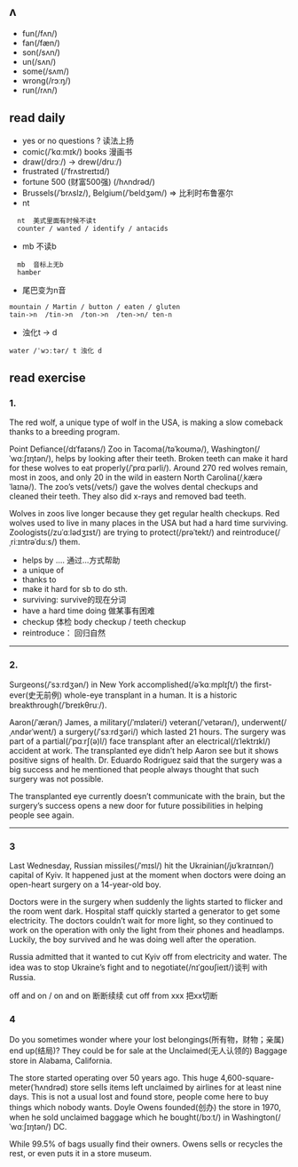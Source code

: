 ## ʌ

- fun(/fʌn/)
- fan(/fæn/)
- son(/sʌn/) 
- un(/sʌn/)
- some(/sʌm/)
- wrong(/rɔːŋ/)
- run(/rʌn/)


## read daily
- yes or no questions ?  读法上扬
- comic(/ˈkɑːmɪk/) books 漫画书
- draw(/drɔː/) -> drew(/druː/)
- frustrated (/ˈfrʌstreɪtɪd/)
- fortune 500 (财富500强) (/hʌndrəd/)
- Brussels(/ˈbrʌslz/), Belgium(/ˈbeldʒəm/)  => 比利时布鲁塞尔
- nt
```
  nt  美式里面有时候不读t
  counter / wanted / identify / antacids
```
- mb  不读b
```
  mb  音标上无b
  hamber
```
- 尾巴变为n音
```
mountain / Martin / button / eaten / gluten
tain->n  /tin->n  /ton->n  /ten->n/ ten-n
```
- 浊化t -> d
```
water /ˈwɔːtər/ t 浊化 d
```
##  read exercise
### 1. 
The red wolf, a unique type of wolf in the USA, is making a slow comeback thanks to a breeding program.

Point Defiance(/dɪˈfaɪəns/) Zoo in Tacoma(/təˈkoʊmə/), Washington(/ˈwɑːʃɪŋtən/), helps by looking after their teeth. Broken teeth can make it hard for these wolves to eat properly(/ˈprɑːpərli/). Around 270 red wolves remain, most in zoos, and only 20 in the wild in eastern North Carolina(/ˌkærəˈlaɪnə/). The zoo’s vets(/vets/) gave the wolves dental checkups and cleaned their teeth. They also did x-rays and removed bad teeth.

Wolves in zoos live longer because they get regular health checkups. Red wolves used to live in many places in the USA but had a hard time surviving. Zoologists(/zuˈɑːlədʒɪst/) are trying to protect(/prəˈtekt/) and reintroduce(/ˌriːɪntrəˈduːs/) them.


- helps by .... 通过...方式帮助
- a unique of
- thanks to 
- make it hard for sb to do sth. 
- surviving: survive的现在分词
- have a hard time doing 做某事有困难
- checkup 体检 body checkup / teeth checkup
- reintroduce： 回归自然

- - -
### 2.
Surgeons(/ˈsɜːrdʒən/) in New York accomplished(/əˈkɑːmplɪʃt/) the first-ever(史无前例) whole-eye transplant in a human. It is a historic breakthrough(/ˈbreɪkθruː/).

Aaron(/ˈærən/) James, a military(/ˈmɪləteri/) veteran(/ˈvetərən/), underwent(/ˌʌndərˈwent/) a surgery(/ˈsɜːrdʒəri/) which lasted 21 hours. The surgery was part of a partial(/ˈpɑːrʃ(ə)l/) face transplant after an electrical(/ɪˈlektrɪkl/) accident at work. The transplanted eye didn’t help Aaron see but it shows positive signs of health. Dr. Eduardo Rodriguez said that the surgery was a big success and he mentioned that people always thought that such surgery was not possible.

The transplanted eye currently doesn’t communicate with the brain, but the surgery’s success opens a new door for future possibilities in helping people see again.

- - -
### 3
Last Wednesday, Russian missiles(/ˈmɪsl/) hit the Ukrainian(/jʊˈkraɪnɪən/) capital of Kyiv. It happened just at the moment when doctors were doing an open-heart surgery on a 14-year-old boy.

Doctors were in the surgery when suddenly the lights started to flicker and the room went dark. Hospital staff quickly started a generator to get some electricity. The doctors couldn’t wait for more light, so they continued to work on the operation with only the light from their phones and headlamps. Luckily, the boy survived and he was doing well after the operation.

Russia admitted that it wanted to cut Kyiv off from electricity and water. The idea was to stop Ukraine’s fight and to negotiate(/nɪˈɡoʊʃieɪt/)谈判 with Russia.

off and on / on  and on  断断续续
cut off from xxx 把xx切断


### 4

Do you sometimes wonder where your lost belongings(所有物，财物；亲属) end up(结局)? They could be for sale at the Unclaimed(无人认领的) Baggage store in Alabama, California.


The store started operating over 50 years ago. This huge 4,600-square-meter(ˈhʌndrəd) store sells items left unclaimed by airlines for at least nine days. This is not a usual lost and found store, people come here to buy things which nobody wants. Doyle Owens founded(创办) the store in 1970, when he sold unclaimed baggage which he bought(/bɔːt/) in Washington(/ˈwɑːʃɪŋtən/) DC.

While 99.5% of bags usually find their owners. Owens sells or recycles the rest, or even puts it in a store museum.